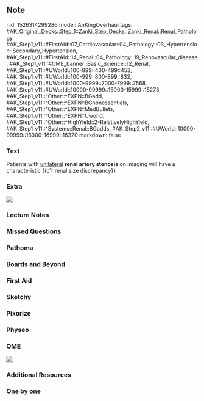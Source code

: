 ## Note
nid: 1526314299286
model: AnKingOverhaul
tags: #AK_Original_Decks::Step_1::Zanki_Step_Decks::Zanki_Renal::Renal_Pathology, #AK_Step1_v11::#FirstAid::07_Cardiovascular::04_Pathology::03_Hypertension::Secondary_Hypertension, #AK_Step1_v11::#FirstAid::14_Renal::04_Pathology::19_Renovascular_disease, #AK_Step1_v11::#OME_banner::Basic_Science::12_Renal, #AK_Step1_v11::#UWorld::100-999::400-499::453, #AK_Step1_v11::#UWorld::100-999::800-899::832, #AK_Step1_v11::#UWorld::1000-9999::7000-7999::7568, #AK_Step1_v11::#UWorld::10000-99999::15000-15999::15273, #AK_Step1_v11::^Other::^EXPN::BGadd, #AK_Step1_v11::^Other::^EXPN::BGnonessentials, #AK_Step1_v11::^Other::^EXPN::MedBullets, #AK_Step1_v11::^Other::^EXPN::Uworld, #AK_Step1_v11::^Other::^HighYield::2-RelativelyHighYield, #AK_Step1_v11::^Systems::Renal::BGadds, #AK_Step2_v11::#UWorld::10000-99999::16000-16999::16320
markdown: false

### Text
Patients with <u>unilateral</u> <b>renal artery stenosis</b> on
imaging will have a characteristic {{c1::renal size discrepancy}}

### Extra
<img src="paste-1289314822520833.jpg">

### Lecture Notes


### Missed Questions


### Pathoma


### Boards and Beyond


### First Aid


### Sketchy


### Pixorize


### Physeo


### OME
<div class="ome-widget">
  <a href="https://onlinemeded.org/spa/renal?ref=anki"><img src=
  "_OME_AnkiFlashcards_Topic_4.png"></a>
</div>

### Additional Resources


### One by one

